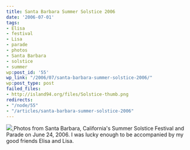 ```yaml
---
title: Santa Barbara Summer Solstice 2006
date: '2006-07-01'
tags:
- Elisa
- festival
- Lisa
- parade
- photos
- Santa Barbara
- solstice
- summer
wp:post_id: '55'
wp_link: "/2006/07/santa-barbara-summer-solstice-2006/"
wp:post_type: post
failed_files:
- http://island94.org/files/Solstice-thumb.png
redirects:
- "/node/55"
- "/articles/santa-barbara-summer-solstice-2006"
---
```


  [ ![](2006-07-01-Santa-Barbara-Summer-Solstice-2006/Solstice-thumb.png) ](http://flickr.com/photos/bensheldon/sets/72157594183776306/)
Photos from Santa Barbara, California's Summer Solstice Festival and Parade on June 24, 2006. I was lucky enough to be accompanied by my good friends Elisa and Lisa.
